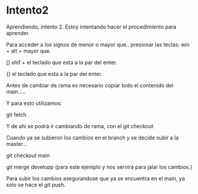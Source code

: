 # Intento2
Aprendiendo, intento 2.
Estoy intentando hacer el procedimiento para aprender.

Para acceder a los signos de menor o mayor que.. presionar las teclas: win + alt + mayor que.

[] shif + el teclado que esta a la par del enter.

{} el teclado que esta a la par del enter.


Antes de cambiar de rama es necesario copiar todo el contenido del main.....

Y para esto utilizamos:

git fetch

Y de ahí se podrá ir cambiando de rama, con el git checkout

Cuando ya se subieron los cambios en el branch y se decide subir a la master...

git checkout main

git merge developp (para este ejemplo y nos servirá para jalar los cambios.)

Para subir los cambios asegurandose que ya se encuentra en el main, ya solo se hace el git push.